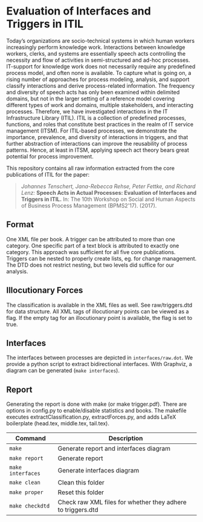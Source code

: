 # Evaluation of Interfaces and Triggers in ITIL

Today’s organizations are socio-technical systems in which human workers increasingly perform knowledge work.
Interactions between knowledge workers, clerks, and systems are essentially speech acts controlling the necessity and flow of activities in semi-structured and ad-hoc processes.
IT-support for knowledge work does not necessarily require any predefined process model, and often none is available.
To capture what is going on, a rising number of approaches for process modeling, analysis, and support classify interactions and derive process-related information.
The frequency and diversity of speech acts has only been examined within delimited domains, but not in the larger setting of a reference model covering different types of work and domains, multiple stakeholders, and interacting processes.
Therefore, we have investigated interactions in the IT Infrastructure Library (ITIL).
ITIL is a collection of predefined processes, functions, and roles that constitute best practices in the realm of IT service management (ITSM).
For ITIL-based processes, we demonstrate the importance, prevalence, and diversity of interactions in triggers,
and that further abstraction of interactions can improve the reusability of process patterns.
Hence, at least in ITSM, applying speech act theory bears great potential for process improvement.

This repository contains all raw information extracted from the core publications of ITIL for the paper:

> *Johannes Tenschert, Jana-Rebecca Rehse, Peter Fettke, and  Richard Lenz:*
> **Speech Acts in Actual Processes: Evaluation of Interfaces and  Triggers in ITIL.**
> In: The 10th Workshop on Social and Human Aspects of Business Process Management (BPMS2'17).
> (2017).

## Format
One XML file per book. A trigger can be attributed to more than one category.
One specific part of a text block is attributed to exactly one category.
This approach was sufficient for all five core publications.
Triggers can be nested to properly create lists, eg. for change management.
The DTD does not restrict nesting, but two levels did suffice for our analysis.

## Illocutionary Forces

The classification is available in the XML files as well.
See raw/triggers.dtd for data structure.
All XML tags of illocutionary points can be viewed as a flag.
If the empty tag for an illocutionary point is available, the flag is set to true.

## Interfaces

The interfaces between processes are depicted in `interfaces/raw.dot`.
We provide a python script to extract bidirectional interfaces.
With Graphviz, a diagram can be generated (`make interfaces`).

## Report

Generating the report is done with make (or make trigger.pdf).
There are options in config.py to enable/disable statistics and books.
The makefile executes extractClassification.py, extractForces.py, and adds LaTeX boilerplate (head.tex, middle.tex, tail.tex).

| Command           | Description                                                 |
| ----------------- | ----------------------------------------------------------- |
| `make`            | Generate report and interfaces diagram                      |
| `make report`     | Generate report                                             |
| `make interfaces` | Generate interfaces diagram                                 |
| `make clean`      | Clean this folder                                           |
| `make proper`     | Reset this folder                                           |
| `make checkdtd`   | Check raw XML files for whether they adhere to triggers.dtd |

